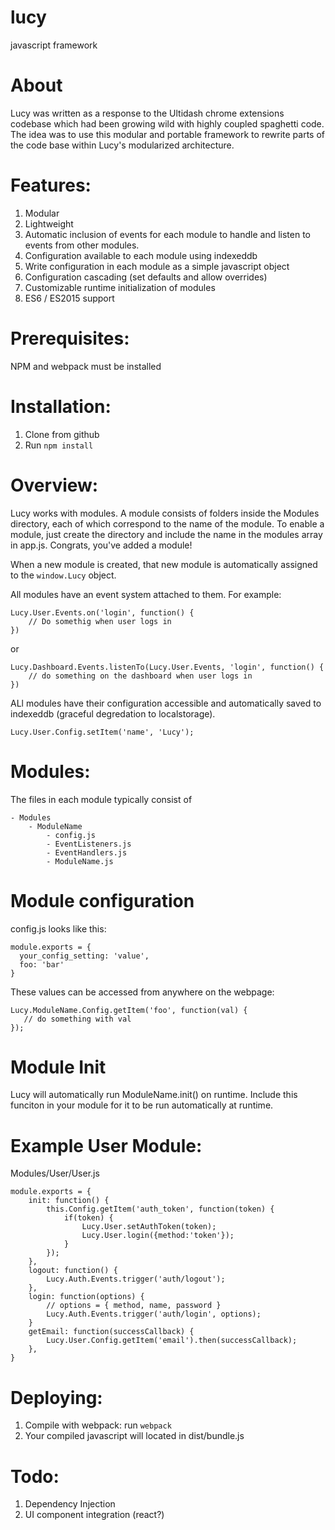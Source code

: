# lucy
javascript framework


# About
Lucy was written as a response to the Ultidash chrome extensions codebase which had been growing wild with highly coupled spaghetti code. The idea was to use this modular and portable framework to rewrite parts of the code base within Lucy's modularized architecture.


# Features:
1. Modular
2. Lightweight
3. Automatic inclusion of events for each module to handle and listen to events from other modules.
4. Configuration available to each module using indexeddb
5. Write configuration in each module as a simple javascript object
6. Configuration cascading (set defaults and allow overrides)
7. Customizable runtime initialization of modules
8. ES6 / ES2015 support

# Prerequisites:

NPM and webpack must be installed

# Installation:

1. Clone from github
2. Run `npm install`

# Overview:
Lucy works with modules. A module consists of folders inside the Modules directory, each of which correspond to the name of the module. To enable a module, just create the directory and include the name in the modules array in app.js. Congrats, you've added a module!

When a new module is created, that new module is automatically assigned to the `window.Lucy` object. 

All modules have an event system attached to them. For example:

```
Lucy.User.Events.on('login', function() {
	// Do somethig when user logs in
})
```

or


```
Lucy.Dashboard.Events.listenTo(Lucy.User.Events, 'login', function() {
	// do something on the dashboard when user logs in
})
```

ALl modules have their configuration accessible and automatically saved to indexeddb (graceful degredation to localstorage).

```
Lucy.User.Config.setItem('name', 'Lucy');
```

# Modules:
The files in each module typically consist of

```
- Modules
	- ModuleName
		- config.js
		- EventListeners.js
		- EventHandlers.js
		- ModuleName.js
```

# Module configuration
config.js looks like this:

```
module.exports = {
  your_config_setting: 'value',
  foo: 'bar'
}
```
These values can be accessed from anywhere on the webpage:
```
Lucy.ModuleName.Config.getItem('foo', function(val) {
   // do something with val
});
```
# Module Init
Lucy will automatically run ModuleName.init() on runtime. Include this funciton in your module for it to be run automatically at runtime.

# Example User Module:

Modules/User/User.js
```
module.exports = {
	init: function() {
		this.Config.getItem('auth_token', function(token) {
			if(token) {
				Lucy.User.setAuthToken(token);
				Lucy.User.login({method:'token'});
			}
		});
	},
	logout: function() {
		Lucy.Auth.Events.trigger('auth/logout');
	},
	login: function(options) {
		// options = { method, name, password }
		Lucy.Auth.Events.trigger('auth/login', options);
	}
	getEmail: function(successCallback) {
		Lucy.User.Config.getItem('email').then(successCallback);
	},
}
```

# Deploying:
1. Compile with webpack: run `webpack`
2. Your compiled javascript will located in dist/bundle.js

# Todo:
1. Dependency Injection
2. UI component integration (react?)

